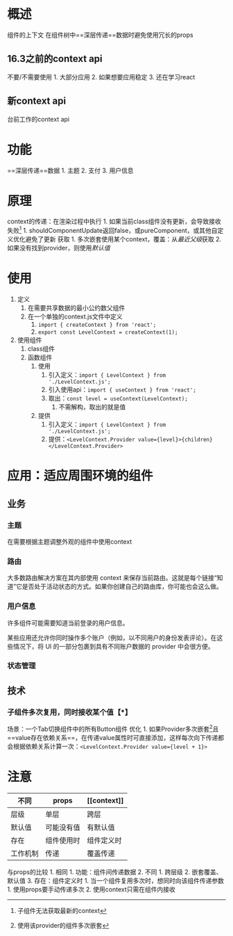 # 概述 
组件的上下文
在组件树中==深层传递==数据时避免使用冗长的props
## 16.3之前的context api
不要/不需要使用
	1. 大部分应用
	2. 如果想要应用稳定
	3. 还在学习react
## 新context api
台前工作的context api
# 功能
==深层传递==数据
	1. 主题
	2. 支付
	3. 用户信息
# 原理
context的传递：在渲染过程中执行
	1. 如果当前class组件没有更新，会导致接收失败[^1] 
		1. shouldComponentUpdate返回false，或pureComponent，或其他自定义优化避免了更新
获取
	1. 多次嵌套使用某个context，覆盖：从*最近父级*获取
	2. 如果没有找到provider，则使用*默认值* 
# 使用
1. 定义
	1. 在需要共享数据的最小公约数父组件
	2. 在一个单独的context.js文件中定义
		1. `import { createContext } from 'react';` 
		2. `export const LevelContext = createContext(1);` 
2. 使用组件
	1. class组件
	2. 函数组件
		1. 使用
			1. 引入定义：`import { LevelContext } from './LevelContext.js';` 
			2. 引入使用api：`import { useContext } from 'react';` 
			3. 取出：`const level = useContext(LevelContext);` 
				1. 不需解构，取出的就是值
		2. 提供
			1. 引入定义：`import { LevelContext } from './LevelContext.js';` 
			2. 提供：`<LevelContext.Provider value={level}>{children}</LevelContext.Provider>` 
# 应用：适应周围环境的组件
## 业务
### 主题
在需要根据主题调整外观的组件中使用context
### 路由
大多数路由解决方案在其内部使用 context 来保存当前路由。这就是每个链接“知道”它是否处于活动状态的方式。如果你创建自己的路由库，你可能也会这么做。
### 用户信息
许多组件可能需要知道当前登录的用户信息。

某些应用还允许你同时操作多个账户（例如，以不同用户的身份发表评论）。在这些情况下，将 UI 的一部分包裹到具有不同账户数据的 provider 中会很方便。
### 状态管理
## 技术
### 子组件多次复用，同时接收某个值【\*】
场景：一个Tab切换组件中的所有Button组件
优化
	1. 如果Provider多次嵌套[^2]且==value存在依赖关系==，在传递value属性时可直接添加，这样每次向下传递都会根据依赖关系计算一次：`<LevelContext.Provider value={level + 1}>` 
# 注意

| 不同     | props      | [[context]] |
| -------- | ---------- | ----------- |
| 层级     | 单层       | 跨层        |
| 默认值   | 可能没有值 | 有默认值    |
| 存在     | 组件使用时 | 组件定义时  |
| 工作机制 | 传递       | 覆盖传递            |

与props的比较
	1. 相同
		1. 功能：组件间传递数据
	2. 不同
		1. 跨层级
		2. 嵌套覆盖、默认值
		3. 存在：组件定义时
			1. 当一个组件复用多次时，想同时向该组件传递参数
				1. 使用props要手动传递多次
				2. 使用context只需在组件内接收

[^1]: 子组件无法获取最新的context
[^2]: 使用该provider的组件多次嵌套